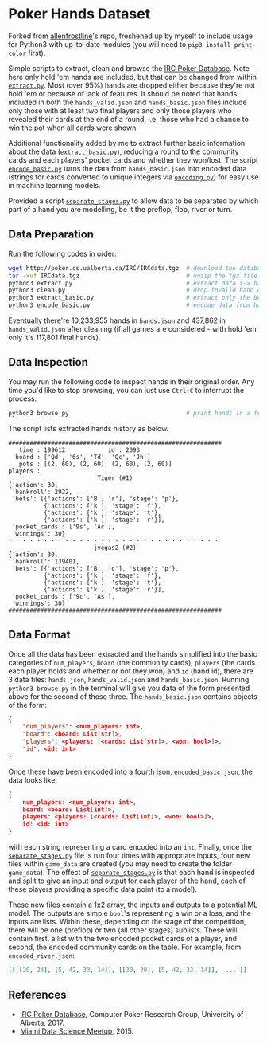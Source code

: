 # Poker Hands Dataset

Forked from [allenfrostline](https://github.com/allenfrostline/PokerHandsDataset)'s repo, freshened up by myself to include usage for Python3 with up-to-date modules (you will need to `pip3 install print-color` first).

Simple scripts to extract, clean and browse the [IRC Poker Database](https://poker.cs.ualberta.ca/irc_poker_database.html). Note here only hold 'em hands are included, but that can be changed from within [`extract.py`](extract.py). Most (over 95%) hands are dropped either because they're not hold 'em or because of lack of features. It should be noted that hands included in both the `hands_valid.json` and `hands_basic.json` files include only those with at least two final players and only those players who revealed their cards at the end of a round, i.e. those who had a chance to win the pot when all cards were shown.

Additional functionality added by me to extract further basic information about the data ([`extract_basic.py`](extract_basic.py)), reducing a round to the community cards and each players' pocket cards and whether they won/lost. The script [`encode_basic.py`](encode_basic.py) turns the data from `hands_basic.json` into encoded data (strings for cards converted to unique integers via [`encoding.py`](encoding.py)) for easy use in machine learning models.

Provided a script [`separate_stages.py`](separate_stage.py) to allow data to be separated by which part of a hand you are modelling, be it the preflop, flop, river or turn.

## Data Preparation

Run the following codes in order:

```zsh
wget http://poker.cs.ualberta.ca/IRC/IRCdata.tgz  # download the database (-> IRCdata.tgz)
tar -xvf IRCdata.tgz                              # unzip the tgz file (-> IRCdata)
python3 extract.py                                # extract data (-> hands.json)
python3 clean.py                                  # drop invalid hand data (-> hands_valid.json)
python3 extract_basic.py                          # extract only the board, players' pocket cards and winners (-> hands_basic.json)
python3 encode_basic.py                           # encode data from hands_basic.json into integers for a machine learning model (-> encoded_basic.json)
```

Eventually there're 10,233,955 hands in `hands.json` and 437,862 in `hands_valid.json` after cleaning (if all games are considered - with hold 'em only it's 117,801 final hands).

## Data Inspection

You may run the following code to inspect hands in their original order. Any time you'd like to stop browsing, you can just use `Ctrl+C` to interrupt the process.

```zsh
python3 browse.py                                 # print hands in a formatted way
```

The script lists extracted hands history as below.

    ############################################################
       time : 199612            id : 2093
      board : ['Qd', '6s', 'Td', 'Qc', 'Jh']
       pots : [(2, 60), (2, 60), (2, 60), (2, 60)]
    players : 
                             Tiger (#1)                         
    {'action': 30,
     'bankroll': 2922,
     'bets': [{'actions': ['B', 'r'], 'stage': 'p'},
              {'actions': ['k'], 'stage': 'f'},
              {'actions': ['k'], 'stage': 't'},
              {'actions': ['k'], 'stage': 'r'}],
     'pocket_cards': ['9s', 'Ac'],
     'winnings': 30}
    · · · · · · · · · · · · · · · · · · · · · · · · · · · · · · 
                            jvegas2 (#2)                        
    {'action': 30,
     'bankroll': 139401,
     'bets': [{'actions': ['B', 'c'], 'stage': 'p'},
              {'actions': ['k'], 'stage': 'f'},
              {'actions': ['k'], 'stage': 't'},
              {'actions': ['k'], 'stage': 'r'}],
     'pocket_cards': ['9c', 'As'],
     'winnings': 30}
    ############################################################

## Data Format

Once all the data has been extracted and the hands simplified into the basic categories of `num_players`, `board` (the community cards), `players` (the cards each player holds and whether or not they won) and `id` (hand id), there are 3 data files: `hands.json`, `hands_valid.json` and `hands_basic.json`. Running `python3 browse.py` in the terminal will give you data of the form presented above for the second of those three. The `hands_basic.json` contains objects of the form:

```json
{
    "num_players": <num_players: int>,
    "board": <board: List[str]>,
    "players": <players: [<cards: List[str]>, <won: bool>]>,
    "id": <id: int>
}
```

Once these have been encoded into a fourth json, `encoded_basic.json`, the data looks like:

```json
{
    num_players: <num_players: int>,
    board: <board: List[int]>,
    players: <players: [<cards: List[int]>, <won: bool>]>,
    id: <id: int>
}
```

with each string representing a card encoded into an `int`. Finally, once the [`separate_stages.py`](separate_stages.py) file is run four times with appropriate inputs, four new files within `game_data` are created (you may need to create the folder `game_data`). The effect of [`separate_stages.py`](separate_stages.py) is that each hand is inspected and split to give an input and output for each player of the hand, each of these players providing a specific data point (to a model).

These new files contain a 1x2 array, the inputs and outputs to a potential ML model. The outputs are simple `bool`'s representing a win or a loss, and the inputs are lists. Within these, depending on the stage of the competition, there will be one (preflop) or two (all other stages) sublists. These will contain first, a list with the two encoded pocket cards of a player, and second, the encoded community cards on the table. For example, from `encoded_river.json`:

```json
[[[[20, 24], [5, 42, 33, 14]], [[30, 39], [5, 42, 33, 14]],  ... ]]
```

## References

- [IRC Poker Database](http://poker.cs.ualberta.ca/irc_poker_database.html), Computer Poker Research Group, University of Alberta, 2017.
- [Miami Data Science Meetup](https://github.com/dksmith01/MSDM/blob/987836595c73423b89f83b29747956129bec16c2/.ipynb_checkpoints/MDSM%20Project%201%20Poker%20Python%20Wrangling%20Code-checkpoint.ipynb), 2015.
